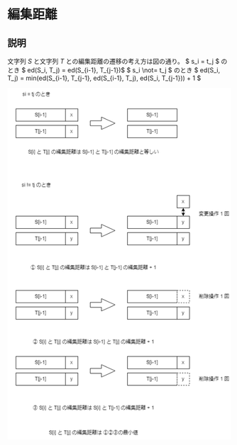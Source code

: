 # 編集距離
## 説明
文字列 $S$ と文字列 $T$ との編集距離の遷移の考え方は図の通り。
$ s_i = t_j $ のとき $ ed(S_i, T_j) = ed(S_{i-1}, T_{j-1})$
$ s_i \not= t_j $ のとき $ ed(S_i, T_j) = min(ed(S_{i-1}, T_{j-1}, ed(S_{i-1}, T_j), ed(S_i, T_{j-1})) + 1 $


![編集距離](https://github.com/tsuru7/articles/blob/main/%E3%81%8A%E5%8B%89%E5%BC%B7/programming/%E7%B7%A8%E9%9B%86%E8%B7%9D%E9%9B%A2/images/%E7%B7%A8%E9%9B%86%E8%B7%9D%E9%9B%A2.drawio.png?raw=true)